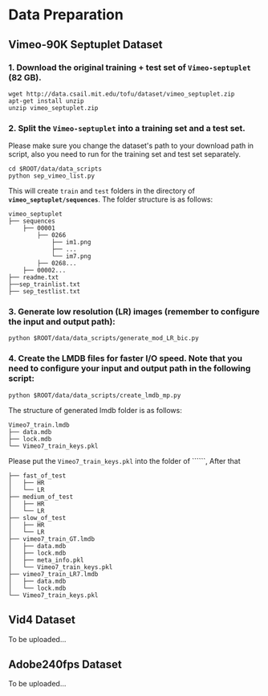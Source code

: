 # Data Preparation
## Vimeo-90K Septuplet Dataset
### 1. Download the original training + test set of `Vimeo-septuplet` (82 GB).
```
wget http://data.csail.mit.edu/tofu/dataset/vimeo_septuplet.zip
apt-get install unzip
unzip vimeo_septuplet.zip
```

### 2. Split the `Vimeo-septuplet` into a training set and a test set. 
Please make sure you change the dataset's path to your download path in script, also you need to run for the training set and test set separately.
```
cd $ROOT/data/data_scripts
python sep_vimeo_list.py
```

This will create `train` and `test` folders in the directory of **`vimeo_septuplet/sequences`**. The folder structure is as follows:
```
vimeo_septuplet
├── sequences
    ├── 00001
        ├── 0266
            ├── im1.png
            ├── ...
            └── im7.png
        ├── 0268...
    ├── 00002...
├── readme.txt
├──sep_trainlist.txt
├── sep_testlist.txt
```

### 3. Generate low resolution (LR) images (remember to configure the input and output path):
<!-- ```Matlab
# In Matlab Command Window
run $ROOT/data/data_scripts/generate_LR_Vimeo90K.m
``` -->

```
python $ROOT/data/data_scripts/generate_mod_LR_bic.py    
```

### 4. Create the LMDB files for faster I/O speed. Note that you need to configure your input and output path in the following script:
```
python $ROOT/data/data_scripts/create_lmdb_mp.py
```
The structure of generated lmdb folder is as follows:
```
Vimeo7_train.lmdb
├── data.mdb
├── lock.mdb
└── Vimeo7_train_keys.pkl
```
Please put the ```Vimeo7_train_keys.pkl``` into the folder of ``````, After that
```
├── fast_of_test
│   ├── HR
│   └── LR
├── medium_of_test
│   ├── HR
│   └── LR
├── slow_of_test
│   ├── HR
│   └── LR
├── vimeo7_train_GT.lmdb
│   ├── data.mdb
│   ├── lock.mdb
│   ├── meta_info.pkl
│   └── Vimeo7_train_keys.pkl
├── vimeo7_train_LR7.lmdb
│   ├── data.mdb
│   └── lock.mdb
└── Vimeo7_train_keys.pkl

```

## Vid4 Dataset
To be uploaded...

## Adobe240fps Dataset
To be uploaded...